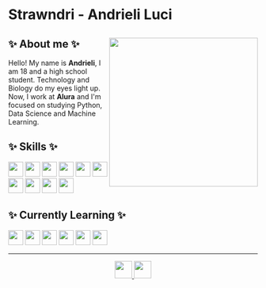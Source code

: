 <h1> Strawndri - Andrieli Luci </h1>

<section>
  <img align="right" width="300px" src="https://thumbs.gfycat.com/RepulsiveVagueCurassow-size_restricted.gif" />
  
  <div>
  <h2>✨ About me ✨</h2> 
  <p>
    Hello! My name is <b>Andrieli</b>, I am 18 and a high school student. Technology and Biology do my eyes light up. Now, I work at <b>Alura</b> and I'm focused on studying Python, Data Science and Machine Learning.
  </p>
</div>
</section>

<section> 
  
  <h2>✨ Skills ✨</h2>
  <div>
    <img height="30em" src="https://img.shields.io/badge/HTML5-abf285?style=for-the-badge&logo=html5&logoColor=22272E">
    <img height="30em" src="https://img.shields.io/badge/CSS3-abf285?style=for-the-badge&logo=css3&logoColor=22272E">
    <img height="30em" src="https://img.shields.io/badge/Sass-abf285?style=for-the-badge&logo=sass&logoColor=22272E" />
    <img height="30em" src="https://img.shields.io/badge/Python-abf285?style=for-the-badge&logo=python&logoColor=22272E">
    <img height="30em" src="https://img.shields.io/badge/Figma-abf285?style=for-the-badge&logo=figma&logoColor=22272E" />
    <img height="30em" src="https://img.shields.io/badge/GIT-abf285?style=for-the-badge&logo=git&logoColor=22272E" />
    <img height="30em" src="https://img.shields.io/badge/MySQL-abf285?style=for-the-badge&logo=mysql&logoColor=22272E" />
    <img height="30em" src="https://img.shields.io/badge/PostgreSQL-abf285?style=for-the-badge&logo=postgresql&logoColor=22272E" />
    <img height="30em" src="https://img.shields.io/badge/PowerBI-abf285?style=for-the-badge&logo=Power%20BI&logoColor=22272E" />
    <img height="30em" src="https://img.shields.io/badge/Tableau-abf285?style=for-the-badge&logo=Tableau&logoColor=22272E" />
  </div>

  <h2>✨ Currently Learning ✨</h2>
  <div>
    <img height="30em" src="https://img.shields.io/badge/R-f2a2b7?style=for-the-badge&logo=R&logoColor=22272E" />
    <img height="30em" src="https://img.shields.io/badge/Pandas-f2a2b7?style=for-the-badge&logo=pandas&logoColor=22272E" />
    <img height="30em" src="https://img.shields.io/badge/Numpy-f2a2b7?style=for-the-badge&logo=numpy&logoColor=22272E" />
    <img height="30em" src="https://img.shields.io/badge/scikit_learn-f2a2b7?style=for-the-badge&logo=scikit-learn&logoColor=22272E" />
    <img height="30em" src="https://img.shields.io/badge/Django-f2a2b7?style=for-the-badge&logo=django&logoColor=22272E" />
    <img height="30em" src="https://img.shields.io/badge/OpenCV-f2a2b7?style=for-the-badge&logo=OpenCV&logoColor=22272E" />
  </div>
  
  <hr>
  <div align="center">
    <a href="mailto:andrieliluci@gmail.com">
      <img height="35em" src="https://img.shields.io/badge/Gmail-bf637c?style=for-the-badge&logo=gmail&logoColor=f2f2f2"/> 
    </a>
    <a href="https://www.linkedin.com/in/andrieli-luci/" target="_blank">
      <img height="35em" src="https://img.shields.io/badge/LinkedIn-bf637c?style=for-the-badge&logo=linkedin&logoColor=f2f2f2"/>
    </a>
  </div>  
</section>
